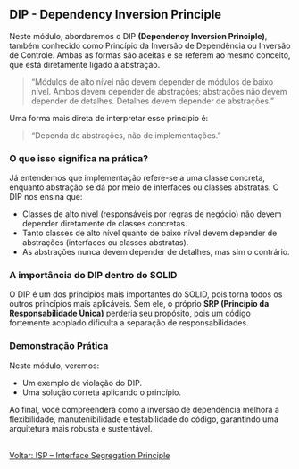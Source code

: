 ## DIP - Dependency Inversion Principle

Neste módulo, abordaremos o DIP **(Dependency Inversion Principle)**, também conhecido como Princípio da Inversão de Dependência ou Inversão de Controle. Ambas as formas são aceitas e se referem ao mesmo conceito, que está diretamente ligado à abstração.

> “Módulos de alto nível não devem depender de módulos de baixo nível. Ambos devem depender de abstrações; abstrações não devem depender de detalhes. Detalhes devem depender de abstrações.”

Uma forma mais direta de interpretar esse princípio é:

> “Dependa de abstrações, não de implementações.”

### O que isso significa na prática?

Já entendemos que implementação refere-se a uma classe concreta, enquanto abstração se dá por meio de interfaces ou classes abstratas. O DIP nos ensina que:

- Classes de alto nível (responsáveis por regras de negócio) não devem depender diretamente de classes concretas.
- Tanto classes de alto nível quanto de baixo nível devem depender de abstrações (interfaces ou classes abstratas).
- As abstrações nunca devem depender de detalhes, mas sim o contrário.

### A importância do DIP dentro do SOLID

O DIP é um dos princípios mais importantes do SOLID, pois torna todos os outros princípios mais aplicáveis. Sem ele, o próprio **SRP (Princípio da Responsabilidade Única)** perderia seu propósito, pois um código fortemente acoplado dificulta a separação de responsabilidades.

### Demonstração Prática

Neste módulo, veremos:

- Um exemplo de violação do DIP.
- Uma solução correta aplicando o princípio.

Ao final, você compreenderá como a inversão de dependência melhora a flexibilidade, manutenibilidade e testabilidade do código, garantindo uma arquitetura mais robusta e sustentável.

<br/>
<div style="display: flex; justify-content: space-between;">  
   <a href="solid-isp.md">Voltar: ISP – Interface Segregation Principle</a><br />  
</div>